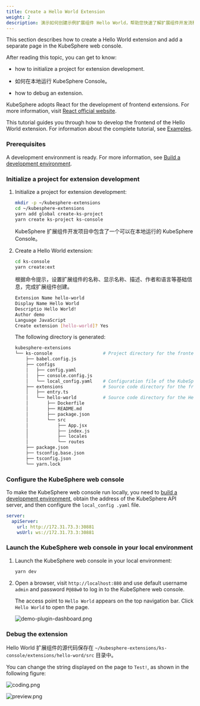 ```yaml
---
title: Create a Hello World Extension
weight: 2
description: 演示如何创建示例扩展组件 Hello World，帮助您快速了解扩展组件开发流程
---
```


This section describes how to create a Hello World extension and add a separate page in the KubeSphere web console.

After reading this topic, you can get to know:

* how to initialize a project for extension development.

* 如何在本地运行 KubeSphere Console。

* how to debug an extension.

KubeSphere adopts React for the development of frontend extensions. For more information, visit [React official website](https://reactjs.org).

This tutorial guides you through how to develop the frontend of the Hello World extension. For information about the complete tutorial, see [Examples](../../examples).

### Prerequisites

A development environment is ready. For more information, see [Build a development environment](../../quickstart/prepare-development-environment/).

### Initialize a project for extension development

1. Initialize a project for extension development:

   ```bash
   mkdir -p ~/kubesphere-extensions
   cd ~/kubesphere-extensions
   yarn add global create-ks-project
   yarn create ks-project ks-console
   ```

   KubeSphere 扩展组件开发项目中包含了一个可以在本地运行的 KubeSphere Console。

2. Create a Hello World extension:

   ```bash
   cd ks-console
   yarn create:ext
   ```

   根据命令提示，设置扩展组件的名称、显示名称、描述、作者和语言等基础信息，完成扩展组件创建。

   ```bash
   Extension Name hello-world
   Display Name Hello World
   Descriptio Hello World!
   Author demo
   Language JavaScript
   Create extension [hello-world]? Yes
   ```

   The following directory is generated:

   ```bash
   kubesphere-extensions          
   └── ks-console                   # Project directory for the frontend extension
       ├── babel.config.js
       ├── configs
       │   ├── config.yaml
       │   ├── console.config.js
       │   └── local_config.yaml    # Configuration file of the KubeSphere web console
       ├── extensions               # Source code directory for the frontend extension
       │   ├── entry.ts
       │   └── hello-world          # Source code directory for the Hello World extension
       │       ├── Dockerfile
       │       ├── README.md
       │       ├── package.json
       │       └── src
       │           ├── App.jsx
       │           ├── index.js
       │           ├── locales
       │           └── routes
       ├── package.json
       ├── tsconfig.base.json
       ├── tsconfig.json
       └── yarn.lock
   ```


### Configure the KubeSphere web console

To make the KubeSphere web console run locally, you need to [build a development environment](../prepare-development-environment/), obtain the address of the KubeSphere API server, and then configure the `local_config .yaml` file.

```yaml
server:
  apiServer:
    url: http://172.31.73.3:30881
    wsUrl: ws://172.31.73.3:30881
```


### Launch the KubeSphere web console in your local environment

1. Launch the KubeSphere web console in your local environment:

   ```bash
   yarn dev
   ```

2. Open a browser, visit `http://localhost:880` and use default username `admin` and password `P@88w0` to log in to the KubeSphere web console.

   The access point to `Hello World` appears on the top navigation bar. Click `Hello World` to open the page.

   ![demo-plugin-dashboard.png](./hello-world-extension-dashboard.png?width=1080px)

### Debug the extension

Hello World 扩展组件的源代码保存在 `~/kubesphere-extensions/ks-console/extensions/hello-word/src` 目录中。

You can change the string displayed on the page to `Test!`, as shown in the following figure:

![coding.png](./coding.png?width=1080px)

![preview.png](./preview.png?width=1080px)
